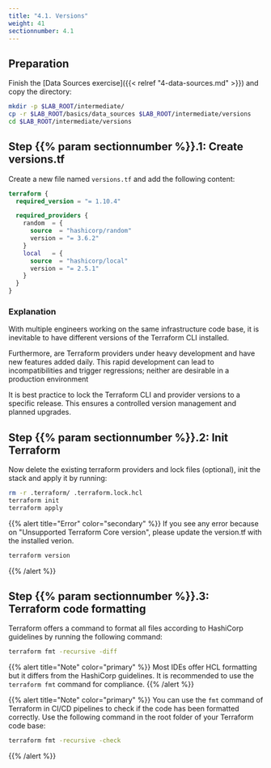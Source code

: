 ```yaml
---
title: "4.1. Versions"
weight: 41
sectionnumber: 4.1
---
```



## Preparation

Finish the [Data Sources exercise]({{< relref "4-data-sources.md" >}}) and copy the directory:

```bash
mkdir -p $LAB_ROOT/intermediate/
cp -r $LAB_ROOT/basics/data_sources $LAB_ROOT/intermediate/versions
cd $LAB_ROOT/intermediate/versions
```


## Step {{% param sectionnumber %}}.1: Create versions.tf

Create a new file named `versions.tf` and add the following content:

```terraform
terraform {
  required_version = "= 1.10.4"

  required_providers {
    random  = {
      source  = "hashicorp/random"
      version = "= 3.6.2"
    }
    local   = {
      source  = "hashicorp/local"
      version = "= 2.5.1"
    }
  }
}
```


### Explanation

With multiple engineers working on the same infrastructure code base, it is inevitable to have different versions of
the Terraform CLI installed.

Furthermore, are Terraform providers under heavy development and have new features added daily. This rapid development
can lead to incompatibilities and trigger regressions; neither are desirable in a production environment

It is best practice to lock the Terraform CLI and provider versions to a specific release. This ensures a controlled
version management and planned upgrades.


## Step {{% param sectionnumber %}}.2: Init Terraform

Now delete the existing terraform providers and lock files (optional), init the stack and apply it by running:

```bash
rm -r .terraform/ .terraform.lock.hcl
terraform init
terraform apply
```

{{% alert title="Error" color="secondary" %}}
If you see any error because on "Unsupported Terraform Core version", please update the version.tf with the installed verion.


```bash
terraform version
```
{{% /alert %}}


## Step {{% param sectionnumber %}}.3: Terraform code formatting

Terraform offers a command to format all files according to HashiCorp guidelines by running the following command:

```bash
terraform fmt -recursive -diff
```

{{% alert title="Note" color="primary" %}}
Most IDEs offer HCL formatting but it differs from the HashiCorp guidelines. It is recommended to use the
`terraform fmt` command for compliance.
{{% /alert %}}

{{% alert title="Note" color="primary" %}}
You can use the `fmt` command of Terraform in CI/CD pipelines to check if the code has been formatted correctly.
Use the following command in the root folder of your Terraform code base:

```bash
terraform fmt -recursive -check
```
{{% /alert %}}

